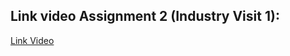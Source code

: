 ## Link video Assignment 2 (Industry Visit 1):

[Link Video](https://drive.google.com/file/d/1r8DYOpYJaCfexoQzV59OQts1kcWGoLd4)
